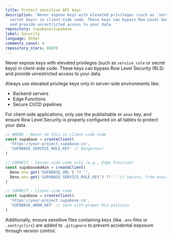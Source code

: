```yaml
---
title: Protect sensitive API keys
description: 'Never expose keys with elevated privileges (such as `service_role` or
  secret keys) in client-side code. These keys can bypass Row Level Security (RLS)
  and provide unrestricted access to your data. '
repository: supabase/supabase
label: Security
language: Other
comments_count: 4
repository_stars: 86070
---
```


Never expose keys with elevated privileges (such as `service_role` or secret keys) in client-side code. These keys can bypass Row Level Security (RLS) and provide unrestricted access to your data. 

Always use elevated privilege keys only in server-side environments like:
- Backend servers
- Edge Functions
- Secure CI/CD pipelines 

For client-side applications, only use the publishable or `anon` key, and ensure Row Level Security is properly configured on all tables to protect your data.

```typescript
// WRONG - Never do this in client-side code
const supabase = createClient(
  'https://your-project.supabase.co',
  'SUPABASE_SERVICE_ROLE_KEY' // Dangerous!
)

// CORRECT - Server-side code only (e.g., Edge Function)
const supabaseAdmin = createClient(
  Deno.env.get('SUPABASE_URL') ?? '',
  Deno.env.get('SUPABASE_SERVICE_ROLE_KEY') ?? '' // Secure, from environment variables
)

// CORRECT - Client-side code
const supabase = createClient(
  'https://your-project.supabase.co',
  'SUPABASE_ANON_KEY' // Safe with proper RLS policies
)
```

Additionally, ensure sensitive files containing keys (like `.env` files or `.sentryclirc`) are added to `.gitignore` to prevent accidental exposure through version control.